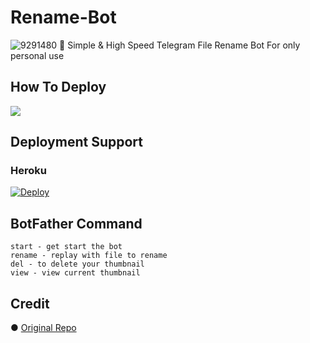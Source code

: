 # Rename-Bot 

![9291480](https://github.com/eclipse78/zangetsu-rename-bot/assets/132812659/677e1468-1926-42af-a2c3-5176ad5a9c5d)
📝 Simple & High Speed Telegram File Rename Bot For only personal use 


## How To Deploy

<a href="https://youtu.be/oc847WvOUaI"><img src="https://img.shields.io/badge/Watch%20Tutorial%20On%20YouTube-red.svg?logo=Youtube"></a>                     

## Deployment Support
            

### Heroku

[![Deploy](https://www.herokucdn.com/deploy/button.svg)](https://heroku.com/deploy?template=https://github.com/zangetsu-rename-bot)

## BotFather Command
```
start - get start the bot
rename - replay with file to rename
del - to delete your thumbnail 
view - view current thumbnail 
```


## Credit

● [Original Repo](https://github.com/MrMKN/Simple-Rename-Bot)


